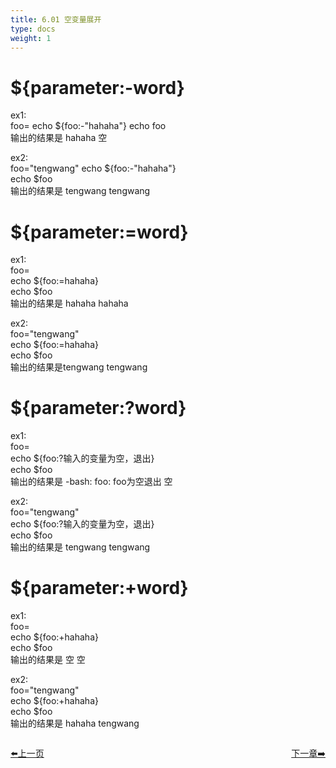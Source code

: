 ```yaml
---
title: 6.01 空变量展开  
type: docs
weight: 1
---    
```


# ${parameter:-word}   

ex1:   
foo=
echo ${foo:-"hahaha"} 
echo foo    
输出的结果是 hahaha 空      

ex2:  
foo="tengwang"
echo ${foo:-"hahaha"}   
echo $foo   
输出的结果是 tengwang tengwang   

# ${parameter:=word}

ex1:  
foo=  
echo ${foo:=hahaha}   
echo $foo   
输出的结果是 hahaha hahaha     

ex2:   
foo="tengwang"   
echo ${foo:=hahaha}   
echo $foo    
输出的结果是tengwang tengwang   

# ${parameter:?word}   

ex1:   
foo=   
echo ${foo:?输入的变量为空，退出}   
echo $foo   
输出的结果是 -bash: foo: foo为空退出 空   

ex2:   
foo="tengwang"   
echo ${foo:?输入的变量为空，退出}   
echo $foo   
输出的结果是 tengwang tengwang   

# ${parameter:+word}   

ex1:   
foo=   
echo ${foo:+hahaha}   
echo $foo   
输出的结果是 空 空   

ex2:   
foo="tengwang"   
echo ${foo:+hahaha}   
echo $foo   
输出的结果是 hahaha tengwang   






<div style="display: flex;justify-content: space-between;align-items: center;">
<p><a href="https://books.linuxwt.com/linuxwtbash/ChapterSix/">⬅️上一页</a></p>
<p><a href="https://books.linuxwt.com/linuxwtbash/NotNullargs/">下一章➡️</a></p>
</div>



